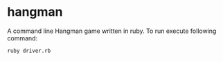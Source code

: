 # hangman

A command line Hangman game written in ruby. To run execute following command:

```
ruby driver.rb
```

